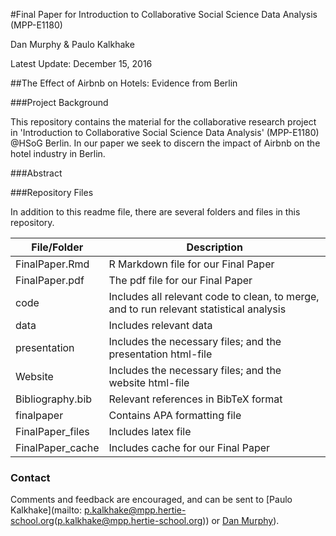 #Final Paper for Introduction to Collaborative Social Science Data Analysis (MPP-E1180)

Dan Murphy & Paulo Kalkhake

Latest Update: December 15, 2016

##The Effect of Airbnb on Hotels: Evidence from Berlin

###Project Background

This repository contains the material for the collaborative research project in 'Introduction to Collaborative Social Science Data Analysis' (MPP-E1180) @HSoG Berlin. In our paper we seek to discern the impact of Airbnb on the hotel industry in Berlin. 

###Abstract


###Repository Files

In addition to this readme file, there are several folders and files in this repository.

| File/Folder                    | Description |
| ----------------------- | --------------------- | 
| FinalPaper.Rmd    | R Markdown file for our Final Paper |
| FinalPaper.pdf    | The pdf file for our Final Paper | 
| code    | Includes all relevant code to clean, to merge, and to run relevant statistical analysis | 
| data    | Includes relevant data | 
| presentation  | Includes the necessary files; and the presentation html-file  |
| Website  | Includes the necessary files; and the website html-file  |
| Bibliography.bib | Relevant references in BibTeX format |
| finalpaper    | Contains APA formatting file | 
| FinalPaper_files    | Includes latex file | 
| FinalPaper_cache    | Includes cache for our Final Paper | 

### Contact
Comments and feedback are encouraged, and can be sent to [Paulo Kalkhake](mailto: p.kalkhake@mpp.hertie-school.org(p.kalkhake@mpp.hertie-school.org)) or [Dan Murphy](mailto:danieljmurphy01@gmail.com)).
